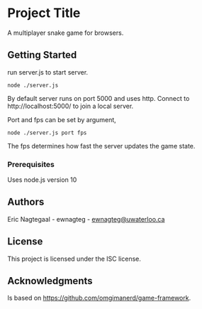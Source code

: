 # Project Title

A multiplayer snake game for browsers.

## Getting Started

run server.js to start server.
```
node ./server.js
```
By default server runs on port 5000 and uses http.
Connect to http://localhost:5000/ to join a local server.

Port and fps can be set by argument,
```
node ./server.js port fps
```
The fps determines how fast the server updates the game state.
### Prerequisites

Uses node.js version 10

## Authors

Eric Nagtegaal - ewnagteg - ewnagteg@uwaterloo.ca

## License

This project is licensed under the ISC license.

## Acknowledgments

Is based on https://github.com/omgimanerd/game-framework.
